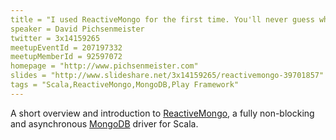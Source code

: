 ```yaml
---
title = "I used ReactiveMongo for the first time. You'll never guess what happened next. This could change your life!"
speaker = David Pichsenmeister
twitter = 3x14159265
meetupEventId = 207197332
meetupMemberId = 92597072
homepage = "http://www.pichsenmeister.com"
slides = "http://www.slideshare.net/3x14159265/reactivemongo-39701857"
tags = "Scala,ReactiveMongo,MongoDB,Play Framework"
---
```

A short overview and introduction to [ReactiveMongo](http://reactivemongo.org), a fully non-blocking and asynchronous [MongoDB](http://www.mongodb.org) driver for Scala.